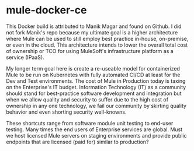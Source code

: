 # mule-docker-ce

This Docker build is attributed to Manik Magar and found on Github. I did not fork Manik's repo because
my ultimate goal is a higher architecture where Mule can be used to still employ best practice in-house,
on-premise, or even in the cloud. This architecture intends to lower the overall total cost of ownership
or TCO for using MuleSoft's infrastructure platform as a service (IPaaS).

My longer term goal here is create a re-useable model for containerized Mule to be run on Kubernetes with 
fully automated CI/CD at least for the Dev and Test environments. The cost of Mule in Production today
is taxing on the Enterprise's IT budget. Information Technology (IT) as a community should stand for 
best-practice software development and integration but when we allow quality and security to suffer due
to the high cost of ownership in any one technology, we fail our community by skirting quality behavior
and even shorting security well-knowns.
 
These shortcuts range from software module unit testing to end-user testing. Many times the end users of
Enterprise services are global. Must we host licensed Mule servers on staging environments and provide 
public endpoints that are licensed (paid for) similar to production?


